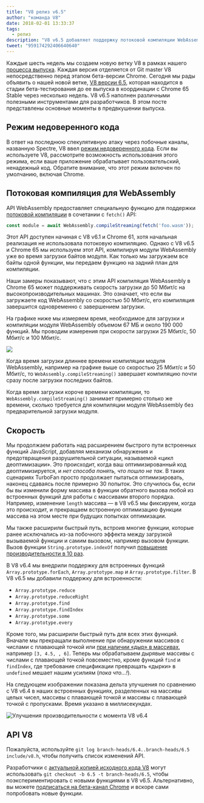 ```yaml
---
title: "V8 релиз v6.5"
author: "команда V8"
date: 2018-02-01 13:33:37
tags:
  - релиз
description: "V8 v6.5 добавляет поддержку потоковой компиляции WebAssembly и включает новый режим «недоверенного кода»."
tweet: "959174292406640640"
---
```

Каждые шесть недель мы создаем новую ветку V8 в рамках нашего [процесса выпуска](/docs/release-process). Каждая версия отделяется от Git master V8 непосредственно перед этапом бета-версии Chrome. Сегодня мы рады объявить о нашей новой ветке, [V8 версии 6.5](https://chromium.googlesource.com/v8/v8.git/+log/branch-heads/6.5), которая находится в стадии бета-тестирования до ее выпуска в координации с Chrome 65 Stable через несколько недель. V8 v6.5 наполнен различными полезными инструментами для разработчиков. В этом посте представлены основные моменты в предвкушении выпуска.

<!--truncate-->
## Режим недоверенного кода

В ответ на последнюю спекулятивную атаку через побочные каналы, названную Spectre, V8 ввел [режим недоверенного кода](/docs/untrusted-code-mitigations). Если вы используете V8, рассмотрите возможность использования этого режима, если ваше приложение обрабатывает пользовательский, ненадежный код. Обратите внимание, что этот режим включен по умолчанию, включая Chrome.

## Потоковая компиляция для WebAssembly

API WebAssembly предоставляет специальную функцию для поддержки [потоковой компиляции](https://developers.google.com/web/updates/2018/04/loading-wasm) в сочетании с `fetch()` API:

```js
const module = await WebAssembly.compileStreaming(fetch('foo.wasm'));
```

Этот API доступен начиная с V8 v6.1 и Chrome 61, хотя начальная реализация не использовала потоковую компиляцию. Однако с V8 v6.5 и Chrome 65 мы используем этот API, компилируя модули WebAssembly уже во время загрузки байтов модуля. Как только мы загружаем все байты одной функции, мы передаем функцию на задний план для компиляции.

Наши замеры показывают, что с этим API компиляция WebAssembly в Chrome 65 может поддерживать скорость загрузки до 50 Мбит/с на высокопроизводительных машинах. Это означает, что если вы загружаете код WebAssembly со скоростью 50 Мбит/с, его компиляция завершится одновременно с завершением загрузки.

На графике ниже мы измеряем время, необходимое для загрузки и компиляции модуля WebAssembly объемом 67 МБ и около 190 000 функций. Мы проводим измерения при скорости загрузки 25 Мбит/с, 50 Мбит/с и 100 Мбит/с.

![](/_img/v8-release-65/wasm-streaming-compilation.svg)

Когда время загрузки длиннее времени компиляции модуля WebAssembly, например на графике выше со скоростью 25 Мбит/с и 50 Мбит/с, то `WebAssembly.compileStreaming()` завершает компиляцию почти сразу после загрузки последних байтов.

Когда время загрузки короче времени компиляции, то `WebAssembly.compileStreaming()` занимает примерно столько же времени, сколько требуется для компиляции модуля WebAssembly без предварительной загрузки модуля.

## Скорость

Мы продолжаем работать над расширением быстрого пути встроенных функций JavaScript, добавляя механизм обнаружения и предотвращения разрушительной ситуации, называемой «цикл деоптимизации». Это происходит, когда ваш оптимизированный код деоптимизируется, и _нет способа понять, что пошло не так_. В таких сценариях TurboFan просто продолжает пытаться оптимизировать, наконец сдаваясь после примерно 30 попыток. Это случилось бы, если бы вы изменили форму массива в функции обратного вызова любой из встроенных функций для работы с массивами второго порядка. Например, изменение `length` массива — в V8 v6.5 мы фиксируем, когда это происходит, и прекращаем встроенную оптимизацию функции массива на этом месте при будущих попытках оптимизации.

Мы также расширили быстрый путь, встроив многие функции, которые ранее исключались из-за побочного эффекта между загрузкой вызываемой функции и самим вызовом, например вызовом функции. Вызов функции `String.prototype.indexOf` получил [повышение производительности в 10 раз](https://bugs.chromium.org/p/v8/issues/detail?id=6270).

В V8 v6.4 мы внедрили поддержку для встроенных функций `Array.prototype.forEach`, `Array.prototype.map` и `Array.prototype.filter`. В V8 v6.5 мы добавили поддержку для встроенности:

- `Array.prototype.reduce`
- `Array.prototype.reduceRight`
- `Array.prototype.find`
- `Array.prototype.findIndex`
- `Array.prototype.some`
- `Array.prototype.every`

Кроме того, мы расширили быстрый путь для всех этих функций. Вначале мы прекращали выполнение при обнаружении массивов с числами с плавающей точкой или [при наличии «дыр» в массивах](/blog/elements-kinds), например `[3, 4.5, , 6]`. Теперь мы обрабатываем дырявые массивы с числами с плавающей точкой повсеместно, кроме функций `find` и `findIndex`, где требование спецификации превращать «дырки» в `undefined` мешает нашим усилиям (_пока что…!_).

На следующем изображении показана дельта улучшения по сравнению с V8 v6.4 в наших встроенных функциях, разделенных на массивы целых чисел, массивы с плавающей точкой и массивы с плавающей точкой с пропусками. Время указано в миллисекундах.

![Улучшения производительности с момента V8 v6.4](/_img/v8-release-65/performance-improvements.svg)

## API V8

Пожалуйста, используйте `git log branch-heads/6.4..branch-heads/6.5 include/v8.h`, чтобы получить список изменений API.

Разработчики с [актуальной копией исходного кода V8](/docs/source-code#using-git) могут использовать `git checkout -b 6.5 -t branch-heads/6.5`, чтобы поэкспериментировать с новыми функциями в V8 v6.5. Альтернативно, вы можете [подписаться на бета-канал Chrome](https://www.google.com/chrome/browser/beta.html) и вскоре сами попробовать новые функции.
